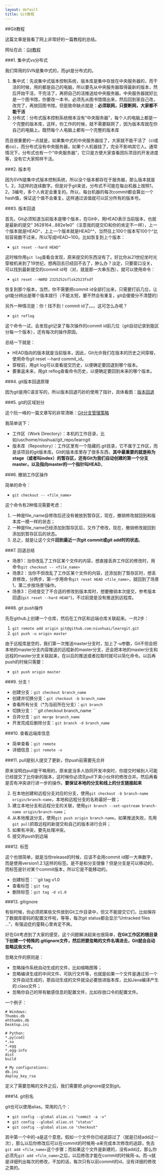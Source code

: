 ```yaml
---
layout: default
title: Git教程
---
```


##Git教程

这篇文章是我看了网上非常好的一篇教程的总结。

网址在此：[Git教程](http://www.liaoxuefeng.com/wiki/0013739516305929606dd18361248578c67b8067c8c017b000)

###1. 集中式vs分布式

我们常用的SVN是集中式的，而git是分布式的。

1. 集中式：先说集中式版本控制系统，版本库是集中存放在中央服务器的，而干活的时候，用的都是自己的电脑，所以要先从中央服务器取得最新的版本，然后开始干活，干完活了，再把自己的活推送给中央服务器。中央服务器就好比是一个图书馆，你要改一本书，必须先从图书馆借出来，然后回到家自己改，改完了，再放回图书馆。但是致命缺点就是：**必须联网，只要断网，大家都不能干活**
2. 分布式：分布式版本控制系统根本没有“中央服务器”，每个人的电脑上都是一个完整的版本库，这样，你工作的时候，就不需要联网了，因为版本库就在你自己的电脑上。既然每个人电脑上都有一个完整的版本库

而且很重要的一点就是，如果集中式的中央服务器挂了，大家就不能干活了（ci或者co），而分布式没有中央服务器，如果个人机器挂了，完全不影响其它人。通常情况下，分布式也有一个“中央服务器”，它只是方便大家查看团队项目的开发进度等，没有它大家照样干活。

###2. 版本号

因为SVN是集中式版本控制系统，所以没个版本都存在于服务器，那么版本就是1，2，3这样的连续数字。但是对于git来说，分布式不可能在每台机器上按照1，2，3编号，多个人肯定会重复的。所以，每台机器的每次commit都会算出一个hash值，保证这个值不会重复。这样通过该值就可以区分所有的版本号。

###3. 版本回退

首先，Git必须知道当前版本是哪个版本，在Git中，用HEAD表示当前版本，也就是最新的提交“ 3628164...882e1e0”（注意我的提交ID和你的肯定不一样），上一个版本就是HEAD^，上上一个版本就是HEAD^^，当然往上100个版本写100个^比较容易数不过来，所以写成HEAD~100。比如恢复到上个版本：

* ```git reset --hard HEAD^```

这时候你用```git log```查看会发现，原来提交的东西没有了。好比你从21世纪坐时光穿梭机来到了19世纪，想再回去已经回不去了，肿么办？淡定，只要窗口没关，可以找到最新提交的commit id号（对，就是那一大串东西），就可以使用命令：

* ```git reset --HARD 2325252sflsk2523fsdf```

恢复到那个版本，当然，你不需要把commit id全部打出来，只需要打前几位，让git能分辨出是哪个版本就行（不能太短，要不然会有重复，git会傻傻分不清楚的）

另外一种情况是：你！找不到！commit id了。。。这可怎么办呢？

* ```git reflog```

这个命令一试，会发现git记录了每次操作的commit id前几位（git自动记录到能区分每一个版本），还有每次的操作原因。

总结一下就是：

* HEAD指向的版本就是当前版本，因此，Git允许我们在版本的历史之间穿梭，使用命令git reset --hard commit_id。
* 穿梭前，用git log可以查看提交历史，以便确定要回退到哪个版本。
* 要重返未来，用git reflog查看命令历史，以便确定要回到未来的哪个版本。

###4. git版本回退原理

因为git是用C语言写的，所以版本回退巧妙的使用了指针，具体看图：[版本回退](http://www.liaoxuefeng.com/wiki/0013739516305929606dd18361248578c67b8067c8c017b000/0013744142037508cf42e51debf49668810645e02887691000)


###5. git的区域划分

这个阮一峰的一篇文章写的非常清晰：[Git分支管理策略](http://www.ruanyifeng.com/blog/2012/07/git.html)

我简单说下：

* 工作区（Work Directory）：本机的工作目录，比如/usr/home/niushuai/git_repo/learngit
* 版本库（Repository）：工作区里有一个隐藏的.git目录，它不属于工作区，而是该项目的git版本库。Git的版本库里存了很多东西，**其中最重要的就是称为stage（或者叫index）的暂存区，还有Git为我们自动创建的第一个分支master，以及指向master的一个指针叫HEAD**。

###6. 撤销工作区操作

简单的命令：

* ```git checkout -- <file_name>```

这个命令有2种情况需要考虑：

1. 一种是file_name自修改后还没有被放到暂存区，现在，撤销修改就回到和版本库一模一样的状态；
2. 一种是file_name已经添加到暂存区后，又作了修改，现在，撤销修改就回到添加到暂存区后的状态。
3. 总之，就是让这个文件**回到最近一次git commit或git add时的状态**。

###7. 回退总结

* 场景1：当你改乱了工作区某个文件的内容，想直接丢弃工作区的修改时，用命令```git checkout -- <file_name>```
* 场景2：当你不但改乱了工作区某个文件的内容，还添加到了暂存区时，想丢弃修改，分两步，第一步用命令```git reset HEAD <file_name>```，就回到了场景1，第二步按场景1操作。
* 场景3：已经提交了不合适的修改到版本库时，想要撤销本次提交，参考版本回退(```git reset --hard HEAD^```)，不过前提是没有推送到远程库。

###8. git push操作

先在github上创建一个仓库，然后在工作区和远端仓库关联起来。一共2步：

1. ```git remote add origin git@github.com:niushuai/learngit.git```
2. ```git push -u origin master```

由于远程库是空的，我们第一次推送master分支时，加上了-u参数，Git不但会把本地的master分支内容推送的远程新的master分支，还会把本地的master分支和远程的master分支关联起来，在以后的推送或者拉取时就可以简化命令。以后再push的时候只需要：

* ```git push origin master```

###9. 分支！

* 创建分支：```git checkout branch_name```
* 创建并切换分支：```git checkout -b branch_name ```
* 查看所有分支（*为当前所在分支）：```git branch```
* 切换分支：```git checkout branch_name ``
* 合并分支：```git merge branch_name ```
* 开发完成后删除分支：```git branch -d branch_name ```

###10. 查看远端库信息

* 简单查看：```git remote```
* 详细信息：```git remote -v ```

###11. pull是别人提交了更新，你push前需要先合并

原来没明白pull是干嘛用的，原来是当多人协同开发冲突时，你提交时候别人可能已经提交了比你新的版本，这时候你必须先pull下来小伙伴的修改合并。然后再看是否有冲突进行进一步的操作。**要保证本地的分支和线上的分支链接起来**

2. 在本地创建和远程分支对应的分支，使用```git checkout -b branch-name origin/branch-name```，本地和远程分支的名称最好一致；
3. 建立本地分支和远程分支的关联，使用```git branch --set-upstream branch-name origin/branch-name```；
3. 从本地推送分支，使用```git push origin branch-name```，如果推送失败，先用```git pull```抓取远程的新提交和自己的版本进行合并；
4. 如果有冲突，要先处理冲突。
5. 提交并push到远端

###12. 标签

这个也很简单，就是当你release的时候，应该不会用commit id那一大串数字，而是使用version1.2.1这样的标签。是不是和分支很像？但是分支是可以移动的，而标签是针对某个commit版本，所以它是不能移动的。

* 创建标签：```git tag v1.0
* 查看标签：```git tag```
* 删除标签：```git tag -d v1.0```

###13. gitignore

有些时候，你必须把某些文件放到Git工作目录中，但又不能提交它们，比如保存了数据库密码的配置文件啦，等等，每次git status都会显示“Untracked files ...”，有强迫症的童鞋心里肯定不爽。

好在Git考虑到了大家的感受，这个问题解决起来也很简单，**在Git工作区的根目录下创建一个特殊的.gitignore文件，然后把要忽略的文件名填进去，Git就会自动忽略这些文件。**

忽略文件的原则是：

* 忽略操作系统自动生成的文件，比如缩略图等；
* 忽略编译生成的中间文件、可执行文件等，也就是如果一个文件是通过另一个文件自动生成的，那自动生成的文件就没必要放进版本库，比如Java编译产生的.class文件；
* 忽略你自己的带有敏感信息的配置文件，比如存放口令的配置文件。

一个例子：

```
# Windows:
Thumbs.db
ehthumbs.db
Desktop.ini

# Python:
*.py[cod]
*.so
*.egg
*.egg-info
dist
build

# My configurations:
db.ini
deploy_key_rsa
```

定义了需要忽略的文件之后，我们需要把.gitignore提交到git。

###14. git别名

git也可以使用alias。常用的几个：

* ```git config --global alias.ci "commit -a -v"```
* ```git config --global alias.st "status"```
* ```git config --global alias.co "checkout"```

其中第一个中的-a是这个意思。假如一个文件你已经追踪过了（就是已经add过一次），那么以后你修改后可以在commit的时候用-a来完成本次修改的追踪，免去```git add <file_name>```这个步骤；而如果这个文件是新建的，没有add过，那么你必须先```git add <file_name>```之后，以后修改才能在commit的时候用-a。而-v就是详细列出每次的修改，不加的话，每次只有以前commit的id，没有详细的修改之类的。

